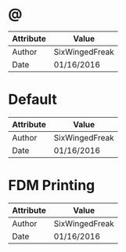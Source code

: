 # @
| Attribute | Value |
| ---  | ---     |
| Author | SixWingedFreak |
| Date | 01/16/2016 |
# Default
| Attribute | Value |
| ---  | ---     |
| Author | SixWingedFreak |
| Date | 01/16/2016 |
# FDM Printing
| Attribute | Value |
| ---  | ---     |
| Author | SixWingedFreak |
| Date | 01/16/2016 |
